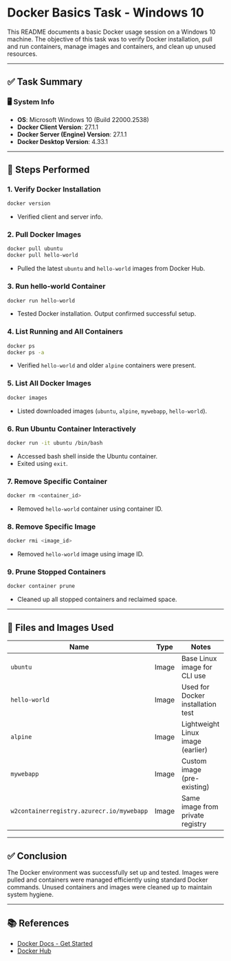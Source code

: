 # Docker Basics Task - Windows 10

This README documents a basic Docker usage session on a Windows 10 machine. The objective of this task was to verify Docker installation, pull and run containers, manage images and containers, and clean up unused resources.

---

## ✅ Task Summary

### 🖥️ System Info
- **OS**: Microsoft Windows 10 (Build 22000.2538)
- **Docker Client Version**: 27.1.1
- **Docker Server (Engine) Version**: 27.1.1
- **Docker Desktop Version**: 4.33.1

---

## 🔧 Steps Performed

### 1. **Verify Docker Installation**
```bash
docker version
```
- Verified client and server info.

### 2. **Pull Docker Images**
```bash
docker pull ubuntu
docker pull hello-world
```
- Pulled the latest `ubuntu` and `hello-world` images from Docker Hub.

### 3. **Run hello-world Container**
```bash
docker run hello-world
```
- Tested Docker installation. Output confirmed successful setup.

### 4. **List Running and All Containers**
```bash
docker ps
docker ps -a
```
- Verified `hello-world` and older `alpine` containers were present.

### 5. **List All Docker Images**
```bash
docker images
```
- Listed downloaded images (`ubuntu`, `alpine`, `mywebapp`, `hello-world`).

### 6. **Run Ubuntu Container Interactively**
```bash
docker run -it ubuntu /bin/bash
```
- Accessed bash shell inside the Ubuntu container.
- Exited using `exit`.

### 7. **Remove Specific Container**
```bash
docker rm <container_id>
```
- Removed `hello-world` container using container ID.

### 8. **Remove Specific Image**
```bash
docker rmi <image_id>
```
- Removed `hello-world` image using image ID.

### 9. **Prune Stopped Containers**
```bash
docker container prune
```
- Cleaned up all stopped containers and reclaimed space.

---

## 📁 Files and Images Used

| Name              | Type     | Notes                             |
|-------------------|----------|------------------------------------|
| `ubuntu`          | Image    | Base Linux image for CLI use       |
| `hello-world`     | Image    | Used for Docker installation test  |
| `alpine`          | Image    | Lightweight Linux image (earlier)  |
| `mywebapp`        | Image    | Custom image (pre-existing)        |
| `w2containerregistry.azurecr.io/mywebapp` | Image | Same image from private registry |

---

## ✅ Conclusion

The Docker environment was successfully set up and tested. Images were pulled and containers were managed efficiently using standard Docker commands. Unused containers and images were cleaned up to maintain system hygiene.

---

## 📚 References

- [Docker Docs - Get Started](https://docs.docker.com/get-started/)
- [Docker Hub](https://hub.docker.com/)
